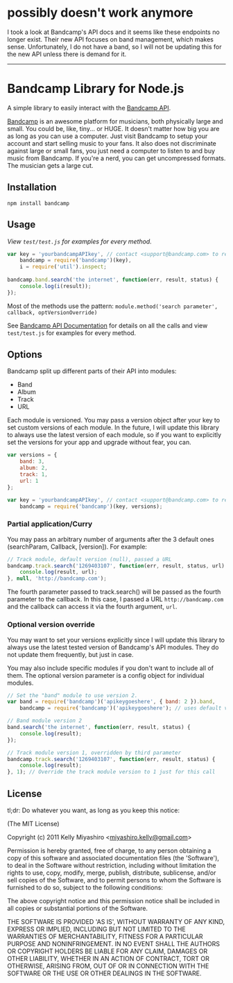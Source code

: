 # possibly doesn't work anymore

I took a look at Bandcamp's API docs and it seems like these endpoints no longer exist. Their new API focuses on band management, which makes sense. Unfortunately, I do not have a band, so I will not be updating this for the new API unless there is demand for it.

---

# Bandcamp Library for Node.js #

A simple library to easily interact with the [Bandcamp API](http://bandcamp.com/developer).

[Bandcamp](http://bandcamp.com) is an awesome platform for musicians, both physically large and small. You could be, like, tiny... or HUGE. It doesn't matter how big you are as long as you can use a computer. Just visit Bandcamp to setup your account and start selling music to your fans. It also does not discriminate against large or small fans, you just need a computer to listen to and buy music from Bandcamp. If you're a nerd, you can get uncompressed formats. The musician gets a large cut.

## Installation

```
npm install bandcamp
```

## Usage

*View `test/test.js` for examples for every method.*

```js
var key = 'yourbandcampAPIkey', // contact <support@bandcamp.com> to request one
    bandcamp = require('bandcamp')(key),
    i = require('util').inspect;
    
bandcamp.band.search('the internet', function(err, result, status) {
    console.log(i(result));
});
```

Most of the methods use the pattern: `module.method('search parameter', callback, optVersionOverride)`

See [Bandcamp API Documentation](http://bandcamp.com/developer) for details on all the calls and view `test/test.js` for examples for every method.

## Options

Bandcamp split up different parts of their API into modules:

* Band
* Album
* Track
* URL

Each module is versioned. You may pass a version object after your key to set custom versions of each module. In the future, I will update this library to always use the latest version of each module, so if you want to explicitly set the versions for your app and upgrade without fear, you can.

```js
var versions = {
    band: 3,
    album: 2,
    track: 1,
    url: 1
};

var key = 'yourbandcampAPIkey', // contact <support@bandcamp.com> to request one
    bandcamp = require('bandcamp')(key, versions);
```

### Partial application/Curry

You may pass an arbitrary number of arguments after the 3 default ones (searchParam, Callback, [version]). For example:

```js
// Track module, default version (null), passed a URL
bandcamp.track.search('1269403107', function(err, result, status, url) {
    console.log(result, url);
}, null, 'http://bandcamp.com');
```

The fourth parameter passed to track.search() will be passed as the fourth parameter to the callback. In this case, I passed a URL `http://bandcamp.com` and the callback can access it via the fourth argument, `url`.

### Optional version override

You may want to set your versions explicitly since I will update this library to always use the latest tested version of Bandcamp's API modules. They do not update them frequently, but just in case.

You may also include specific modules if you don't want to include all of them. The optional version parameter is a config object for individual modules.

```js
// Set the "band" module to use version 2.
var band = require('bandcamp')('apikeygoeshere', { band: 2 }).band,
    bandcamp = require('bandcamp')('apikeygoeshere'); // uses default versions.

// Band module version 2
band.search('the internet', function(err, result, status) {
    console.log(result);
});

// Track module version 1, overridden by third parameter
bandcamp.track.search('1269403107', function(err, result, status) {
    console.log(result);
}, 1); // Override the track module version to 1 just for this call
```
## License 

tl;dr: Do whatever you want, as long as you keep this notice:

(The MIT License)

Copyright (c) 2011 Kelly Miyashiro &lt;miyashiro.kelly@gmail.com&gt;

Permission is hereby granted, free of charge, to any person obtaining
a copy of this software and associated documentation files (the
'Software'), to deal in the Software without restriction, including
without limitation the rights to use, copy, modify, merge, publish,
distribute, sublicense, and/or sell copies of the Software, and to
permit persons to whom the Software is furnished to do so, subject to
the following conditions:

The above copyright notice and this permission notice shall be
included in all copies or substantial portions of the Software.

THE SOFTWARE IS PROVIDED 'AS IS', WITHOUT WARRANTY OF ANY KIND,
EXPRESS OR IMPLIED, INCLUDING BUT NOT LIMITED TO THE WARRANTIES OF
MERCHANTABILITY, FITNESS FOR A PARTICULAR PURPOSE AND NONINFRINGEMENT.
IN NO EVENT SHALL THE AUTHORS OR COPYRIGHT HOLDERS BE LIABLE FOR ANY
CLAIM, DAMAGES OR OTHER LIABILITY, WHETHER IN AN ACTION OF CONTRACT,
TORT OR OTHERWISE, ARISING FROM, OUT OF OR IN CONNECTION WITH THE
SOFTWARE OR THE USE OR OTHER DEALINGS IN THE SOFTWARE.
